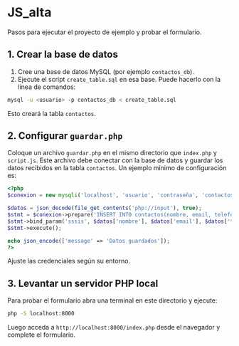 # JS_alta

Pasos para ejecutar el proyecto de ejemplo y probar el formulario.

## 1. Crear la base de datos

1. Cree una base de datos MySQL (por ejemplo `contactos_db`).
2. Ejecute el script `create_table.sql` en esa base. Puede hacerlo con la línea de comandos:

```bash
mysql -u <usuario> -p contactos_db < create_table.sql
```

Esto creará la tabla `contactos`.

## 2. Configurar `guardar.php`

Coloque un archivo `guardar.php` en el mismo directorio que `index.php` y `script.js`.
Este archivo debe conectar con la base de datos y guardar los datos recibidos en la tabla `contactos`.
Un ejemplo mínimo de configuración es:

```php
<?php
$conexion = new mysqli('localhost', 'usuario', 'contraseña', 'contactos_db');

$datos = json_decode(file_get_contents('php://input'), true);
$stmt = $conexion->prepare('INSERT INTO contactos(nombre, email, telefono, edad, comentario) VALUES (?,?,?,?,?)');
$stmt->bind_param('sssis', $datos['nombre'], $datos['email'], $datos['telefono'], $datos['edad'], $datos['comentario']);
$stmt->execute();

echo json_encode(['message' => 'Datos guardados']);
?>
```

Ajuste las credenciales según su entorno.

## 3. Levantar un servidor PHP local

Para probar el formulario abra una terminal en este directorio y ejecute:

```bash
php -S localhost:8000
```

Luego acceda a `http://localhost:8000/index.php` desde el navegador y complete el formulario.
